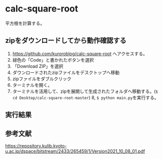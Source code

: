 # calc-square-root
平方根を計算する。

## zipをダウンロードしてから動作確認する
1. https://github.com/kuroroblog/calc-square-root へアクセスする。
2. 緑色の「Code」と書かれたボタンを選択
3. 「Download ZIP」を選択
4. ダウンロードされたzipファイルをデスクトップへ移動
5. zipファイルをダブルクリック
6. ターミナルを開く。
7. ターミナルを活用して、zipを展開して生成されたフォルダへ移動する。(`$ cd Desktop/calc-square-root-master`)
8, `$ python main.py`を実行する。

## 実行結果

## 参考文献
https://repository.kulib.kyoto-u.ac.jp/dspace/bitstream/2433/265459/1/Version2021_10_08_01.pdf
